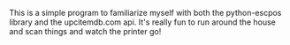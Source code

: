 This is a simple program to familiarize myself with both the python-escpos library and the upcitemdb.com api. It's really fun to run around the house and scan things and watch the printer go!
